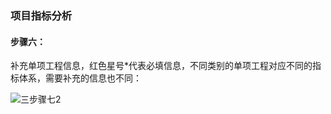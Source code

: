 ### **项目指标分析**

#### 步骤六：

补充单项工程信息，红色星号*代表必填信息，不同类别的单项工程对应不同的指标体系，需要补充的信息也不同：

![三步骤七2](https://img-blog.csdnimg.cn/20201020165308940.png)

<script type="text/javascript">
window.addEventListener("load", function() {
  var click_handle = function() {
    if (this.href.substr(-5) == ".html") {
      location.href = this.href;
    } else {
      location.href = "./index.html";
    }
  };
  var as = document.querySelectorAll(".chapter a, .navigation-prev, .navigation-next");
  for (var i = 0; i < as.length; i++) {
    as[i].addEventListener("click", click_handle, true);
    as[i].title = as[i].innerText;
  }
});
</script>